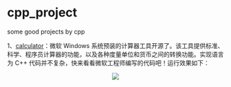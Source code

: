 # cpp_project
some good projects by cpp


1、[calculator](https://hellogithub.com/periodical/statistics/click/?target=https://github.com/microsoft/calculator)：微软 Windows 系统预装的计算器工具开源了。该工具提供标准、科学、程序员计算器的功能，以及各种度量单位和货币之间的转换功能。实现语言为 C++ 代码并不复杂，快来看看微软工程师编写的代码吧！运行效果如下：

<p align="center"><img src='https://raw.githubusercontent.com/521xueweihan/img/master/hellogithub/36/img/calculator.png' style="max-width:80%; max-height=80%;"></img></p>
